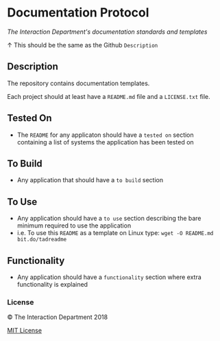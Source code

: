# Documentation Protocol
*The Interaction Department's documentation standards and templates*

&uparrow; This should be the same as the Github `Description`

## Description
The repository contains documentation templates.

Each project should at least have a `README.md` file and a `LICENSE.txt` file.

## Tested On
- The `README` for any applicaton should have a `tested on` section containing a list of systems the application has been tested on

## To Build
- Any application that should have a `to build` section

## To Use
- Any application should have a `to use` section describing the bare minimum required to use the application
- i.e. To use this `README` as a template on Linux type: `wget -O README.md bit.do/tadreadme`

## Functionality
- Any application should have a `functionality` section where extra functionality is explained

### License

:copyright: The Interaction Department 2018

[MIT License](http://en.wikipedia.org/wiki/MIT_License)
